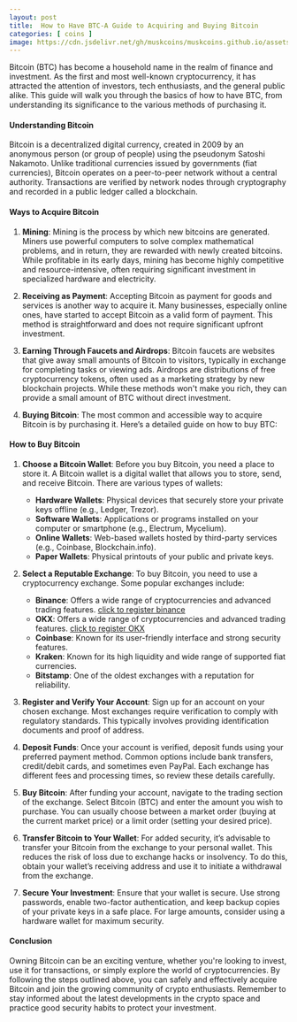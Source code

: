 ```yaml
---
layout: post
title:  How to Have BTC-A Guide to Acquiring and Buying Bitcoin
categories: [ coins ]
image: https://cdn.jsdelivr.net/gh/muskcoins/muskcoins.github.io/assets/images/btc-intro.webp
---
```

Bitcoin (BTC) has become a household name in the realm of finance and investment. As the first and most well-known cryptocurrency, it has attracted the attention of investors, tech enthusiasts, and the general public alike. This guide will walk you through the basics of how to have BTC, from understanding its significance to the various methods of purchasing it.

#### Understanding Bitcoin

Bitcoin is a decentralized digital currency, created in 2009 by an anonymous person (or group of people) using the pseudonym Satoshi Nakamoto. Unlike traditional currencies issued by governments (fiat currencies), Bitcoin operates on a peer-to-peer network without a central authority. Transactions are verified by network nodes through cryptography and recorded in a public ledger called a blockchain.

#### Ways to Acquire Bitcoin

1. **Mining**: Mining is the process by which new bitcoins are generated. Miners use powerful computers to solve complex mathematical problems, and in return, they are rewarded with newly created bitcoins. While profitable in its early days, mining has become highly competitive and resource-intensive, often requiring significant investment in specialized hardware and electricity.

2. **Receiving as Payment**: Accepting Bitcoin as payment for goods and services is another way to acquire it. Many businesses, especially online ones, have started to accept Bitcoin as a valid form of payment. This method is straightforward and does not require significant upfront investment.

3. **Earning Through Faucets and Airdrops**: Bitcoin faucets are websites that give away small amounts of Bitcoin to visitors, typically in exchange for completing tasks or viewing ads. Airdrops are distributions of free cryptocurrency tokens, often used as a marketing strategy by new blockchain projects. While these methods won't make you rich, they can provide a small amount of BTC without direct investment.

4. **Buying Bitcoin**: The most common and accessible way to acquire Bitcoin is by purchasing it. Here’s a detailed guide on how to buy BTC:

#### How to Buy Bitcoin

1. **Choose a Bitcoin Wallet**: Before you buy Bitcoin, you need a place to store it. A Bitcoin wallet is a digital wallet that allows you to store, send, and receive Bitcoin. There are various types of wallets:
   - **Hardware Wallets**: Physical devices that securely store your private keys offline (e.g., Ledger, Trezor).
   - **Software Wallets**: Applications or programs installed on your computer or smartphone (e.g., Electrum, Mycelium).
   - **Online Wallets**: Web-based wallets hosted by third-party services (e.g., Coinbase, Blockchain.info).
   - **Paper Wallets**: Physical printouts of your public and private keys.

2. **Select a Reputable Exchange**: To buy Bitcoin, you need to use a cryptocurrency exchange. Some popular exchanges include:
   - **Binance**: Offers a wide range of cryptocurrencies and advanced trading features. [click to register binance](/302.html?target=https://accounts.binance.com/register?ref=ZGR4DOXV)
   - **OKX**: Offers a wide range of cryptocurrencies and advanced trading features. [click to register OKX](/302.html?target=https://www.okx.com/join/65103688)
   - **Coinbase**: Known for its user-friendly interface and strong security features.
   - **Kraken**: Known for its high liquidity and wide range of supported fiat currencies.
   - **Bitstamp**: One of the oldest exchanges with a reputation for reliability.

3. **Register and Verify Your Account**: Sign up for an account on your chosen exchange. Most exchanges require verification to comply with regulatory standards. This typically involves providing identification documents and proof of address.

4. **Deposit Funds**: Once your account is verified, deposit funds using your preferred payment method. Common options include bank transfers, credit/debit cards, and sometimes even PayPal. Each exchange has different fees and processing times, so review these details carefully.

5. **Buy Bitcoin**: After funding your account, navigate to the trading section of the exchange. Select Bitcoin (BTC) and enter the amount you wish to purchase. You can usually choose between a market order (buying at the current market price) or a limit order (setting your desired price).

6. **Transfer Bitcoin to Your Wallet**: For added security, it’s advisable to transfer your Bitcoin from the exchange to your personal wallet. This reduces the risk of loss due to exchange hacks or insolvency. To do this, obtain your wallet’s receiving address and use it to initiate a withdrawal from the exchange.

7. **Secure Your Investment**: Ensure that your wallet is secure. Use strong passwords, enable two-factor authentication, and keep backup copies of your private keys in a safe place. For large amounts, consider using a hardware wallet for maximum security.

#### Conclusion

Owning Bitcoin can be an exciting venture, whether you're looking to invest, use it for transactions, or simply explore the world of cryptocurrencies. By following the steps outlined above, you can safely and effectively acquire Bitcoin and join the growing community of crypto enthusiasts. Remember to stay informed about the latest developments in the crypto space and practice good security habits to protect your investment.